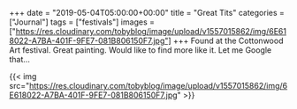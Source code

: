 +++
date = "2019-05-04T05:00:00+00:00"
title = "Great Tits"
categories = ["Journal"]
tags = ["festivals"]
images = ["https://res.cloudinary.com/tobyblog/image/upload/v1557015862/img/6E618022-A7BA-401F-9FE7-081B806150F7.jpg"]
+++
Found at the Cottonwood Art festival. Great painting. Would like to find more like it. Let me Google that…

{{< img src="https://res.cloudinary.com/tobyblog/image/upload/v1557015862/img/6E618022-A7BA-401F-9FE7-081B806150F7.jpg" >}}
